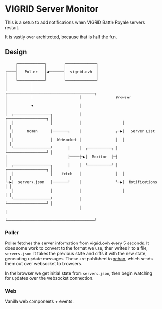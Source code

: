 # VIGRID Server Monitor

This is a setup to add notifications when VIGRID Battle Royale servers restart.

It is vastly over architected, because that is half the fun.

## Design

```
     ┌────────────┐        ┌──────────────┐
     │            │        │              │
┌────│   Poller   │◀───────│  vigrid.ovh  │
│    │            │        │              │
│    └────────────┘        └──────────────┘
│           │
│           │                     ┌────────────────────────────────────────┐
│           │                     │                Browser                 │
│           ▼                     │                                        │
│  ┌─────────────────┐            │                   ┌──────────────────┐ │
│  │                 │            │                   │                  │ │
│  │      nchan      │───────┐    │                ┌─▶│   Server List    │ │
│  │                 │  Websocket │                │  │                  │ │
│  └─────────────────┘       │    │  ┌───────────┐ │  └──────────────────┘ │
│                            ├────┼─▶│  Monitor  │─┤                       │
│  ┌─────────────────┐       │    │  └───────────┘ │  ┌──────────────────┐ │
│  │                 │    fetch   │                │  │                  │ │
└─▶│  servers.json   │───────┘    │                └─▶│  Notifications   │ │
   │                 │            │                   │                  │ │
   └─────────────────┘            │                   └──────────────────┘ │
                                  │                                        │
                                  └────────────────────────────────────────┘
```

### Poller

Poller fetches the server information from [vigrid.ovh](https://vigrid.ovh) every 5 seconds.  It does some work to convert to the format we use, then writes it to a file, `servers.json`.  It takes the previous state and diffs it with the new state, generating update messages.  These are published to [nchan](https://nchan.io/), which sends them out over websocket to browsers.

In the browser we get initial state from `servers.json`, then begin watching for updates over the websocket connection.

### Web

Vanilla web components + events.
